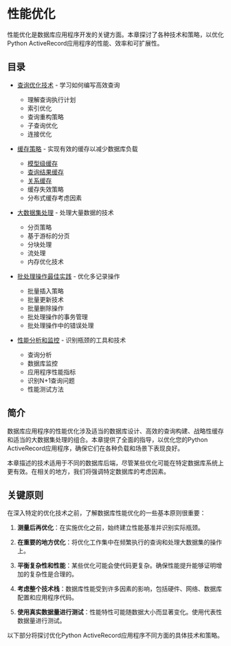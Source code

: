 # 性能优化

性能优化是数据库应用程序开发的关键方面。本章探讨了各种技术和策略，以优化Python ActiveRecord应用程序的性能、效率和可扩展性。

## 目录

- [查询优化技术](query_optimization_techniques.md) - 学习如何编写高效查询
  - 理解查询执行计划
  - 索引优化
  - 查询重构策略
  - 子查询优化
  - 连接优化

- [缓存策略](caching_strategies.md) - 实现有效的缓存以减少数据库负载
  - [模型级缓存](caching_strategies/model_level_caching.md)
  - [查询结果缓存](caching_strategies/query_result_caching.md)
  - [关系缓存](caching_strategies/relationship_caching.md)
  - 缓存失效策略
  - 分布式缓存考虑因素

- [大数据集处理](large_dataset_handling.md) - 处理大量数据的技术
  - 分页策略
  - 基于游标的分页
  - 分块处理
  - 流处理
  - 内存优化技术

- [批处理操作最佳实践](batch_operation_best_practices.md) - 优化多记录操作
  - 批量插入策略
  - 批量更新技术
  - 批量删除操作
  - 批处理操作的事务管理
  - 批处理操作中的错误处理

- [性能分析和监控](performance_analysis_and_monitoring.md) - 识别瓶颈的工具和技术
  - 查询分析
  - 数据库监控
  - 应用程序性能指标
  - 识别N+1查询问题
  - 性能测试方法

## 简介

数据库应用程序的性能优化涉及适当的数据库设计、高效的查询构建、战略性缓存和适当的大数据集处理的组合。本章提供了全面的指导，以优化您的Python ActiveRecord应用程序，确保它们在各种负载和场景下表现良好。

本章描述的技术适用于不同的数据库后端，尽管某些优化可能在特定数据库系统上更有效。在相关的地方，我们将强调特定数据库的考虑因素。

## 关键原则

在深入特定的优化技术之前，了解数据库性能优化的一些基本原则很重要：

1. **测量后再优化**：在实施优化之前，始终建立性能基准并识别实际瓶颈。

2. **在重要的地方优化**：将优化工作集中在频繁执行的查询和处理大数据集的操作上。

3. **平衡复杂性和性能**：某些优化可能会使代码更复杂。确保性能提升能够证明增加的复杂性是合理的。

4. **考虑整个技术栈**：数据库性能受到许多因素的影响，包括硬件、网络、数据库配置和应用程序代码。

5. **使用真实数据量进行测试**：性能特性可能随数据大小而显著变化。使用代表性数据量进行测试。

以下部分将探讨优化Python ActiveRecord应用程序不同方面的具体技术和策略。